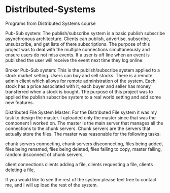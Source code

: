 Distributed-Systems
===================

Programs from Distributed Systems course 

Pub-Sub system:
The publish/subscribe system is a basic publish subscribe asynchronous architecture. Clients can publish,  advertise, subscribe, unsubscribe, and get lists of there subscriptions. The purpose of this project was to deal with the multiple connections simultaneously and ensure users do not miss events. If a user is off line when an event is published the user will receive the event next time they log online.    

Broker Pub-Sub system:
This is the publish/subscribe system applied to a stock market setting. Users can buy and sell stocks. There is a remote admin client which allows for remote administration of the system. Each stock has a price associated with it, each buyer and seller has money transferred when a stock is bought. The purpose of this project was to applied the publish subscribe system to a real world setting and add some new features.  

Distributed File System Master:
For the Distributed File system it was my task to design the master. I uploaded only the master since that was the component I worked on. The master is the main server that manages all the connections to the chunk servers. Chunk servers are the servers that actually store the files. The master was reasonable for the following tasks:

chunk servers connecting, 
chunk servers disconnecting,
files being added,
files being renamed,
files being deleted,
files failing to copy,
master failing,
random disconnect of chunk servers, 

client connections
clients adding a file,
clients requesting a file,
clients deleting a file,

If you would like to see the rest of the system please feel free to contact me, and I will up load the rest of the system.
  

